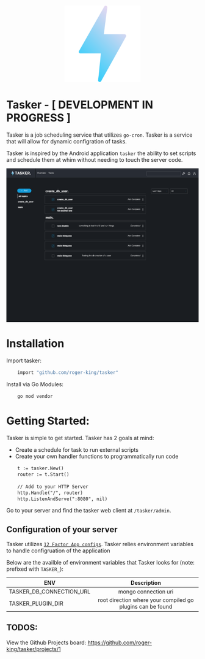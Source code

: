 <p align="center">
    <img src="./www/public/images/flash.png" width="200px">
</p>

# Tasker - [ DEVELOPMENT IN PROGRESS ]

Tasker is a job scheduling service that utilizes `go-cron`. Tasker is a service that will allow for dynamic configration of tasks.

Tasker is inspired by the Android application `tasker` the ability to set scripts and schedule them at whim without needing to touch the server code.

<img src="./static/wip_ui_v1.0.3.png" width="800px" align="center">

# Installation

Import tasker:

```bash
    import "github.com/roger-king/tasker"
```

Install via Go Modules:

```bash
    go mod vendor
```

# Getting Started:

Tasker is simple to get started. Tasker has 2 goals at mind:

- Create a schedule for task to run external scripts
- Create your own handler functions to programmatically run code

```golang
    t := tasker.New()
	router := t.Start()

    // Add to your HTTP Server
	http.Handle("/", router)
	http.ListenAndServe(":8080", nil)
```

Go to your server and find the tasker web client at `/tasker/admin`.

## Configuration of your server

Tasker utilizes [`12 Factor App configs`](https://12factor.net/config). Tasker relies environment variables to handle configruation of the application

Below are the availble of environment variables that Tasker looks for (note: prefixed with `TASKER_`):

| ENV                      |                        Description                         |
| ------------------------ | :--------------------------------------------------------: |
| TASKER_DB_CONNECTION_URL |                    mongo connection uri                    |
| TASKER_PLUGIN_DIR        | root direction where your compiled go plugins can be found |

## TODOS:

View the Github Projects board: https://github.com/roger-king/tasker/projects/1
